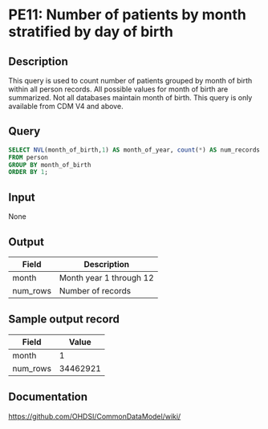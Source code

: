 <!---
Group:person
Name:PE11 Number of patients by month stratified by day of birth
Author:Patrick Ryan
CDM Version: 5.0
-->

# PE11: Number of patients by month stratified by day of birth

## Description
This query is used to count number of patients grouped by month of birth within all person records. All possible values for month of birth are summarized. Not all databases maintain month of birth. This query is only available from CDM V4 and above.

## Query
```sql
SELECT NVL(month_of_birth,1) AS month_of_year, count(*) AS num_records
FROM person
GROUP BY month_of_birth
ORDER BY 1;
```

## Input

None

## Output

|  Field |  Description |
| --- | --- |
|  month |  Month year 1 through 12 |
|  num_rows |  Number of records |

## Sample output record

| Field |  Value |
| --- | --- |
|  month |  1 |
|  num_rows |  34462921 |


## Documentation
https://github.com/OHDSI/CommonDataModel/wiki/
